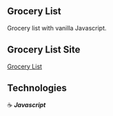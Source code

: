 ## Grocery List

Grocery list with vanilla Javascript.

## Grocery List Site

<a href="" target="_blank">Grocery List</a>

## Technologies

:coffee: **_Javascript_**
